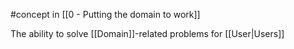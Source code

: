 #concept in [[0 - Putting the domain to work]]

The ability to solve [[Domain]]-related problems for [[User|Users]]
